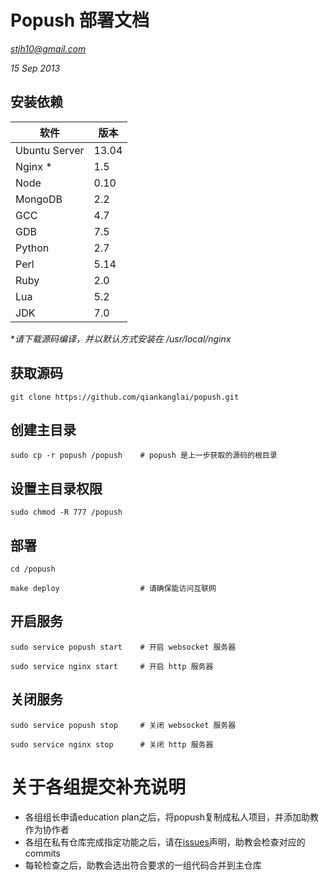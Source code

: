 Popush 部署文档
==============

*stjh10@gmail.com*

*15 Sep 2013*

## 安装依赖

软件 | 版本 |
------------- | ----- |
Ubuntu Server | 13.04 |
Nginx *       | 1.5   |
Node          | 0.10  |
MongoDB       | 2.2   |
GCC           | 4.7   |
GDB           | 7.5   |
Python        | 2.7   |
Perl          | 5.14  |
Ruby          | 2.0   |
Lua           | 5.2   |
JDK           | 7.0   |

**请下载源码编译，并以默认方式安装在 /usr/local/nginx*

## 获取源码

	git clone https://github.com/qiankanglai/popush.git

## 创建主目录

	sudo cp -r popush /popush    # popush 是上一步获取的源码的根目录
	
## 设置主目录权限
	
	sudo chmod -R 777 /popush

## 部署

	cd /popush
	
	make deploy                  # 请确保能访问互联网

## 开启服务
	
	sudo service popush start    # 开启 websocket 服务器
	
	sudo service nginx start     # 开启 http 服务器

## 关闭服务
	
	sudo service popush stop     # 关闭 websocket 服务器
	
	sudo service nginx stop      # 关闭 http 服务器
	
# 关于各组提交补充说明

* 各组组长申请education plan之后，将popush复制成私人项目，并添加助教作为协作者
* 各组在私有仓库完成指定功能之后，请在[issues](https://github.com/qiankanglai/popush/issues)声明，助教会检查对应的commits
* 每轮检查之后，助教会选出符合要求的一组代码合并到主仓库

